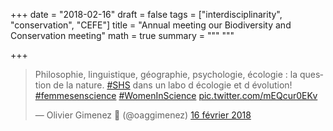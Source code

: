+++
date = "2018-02-16"
draft = false
tags = ["interdisciplinarity", "conservation", "CEFE"]
title = "Annual meeting our Biodiversity and Conservation meeting"
math = true
summary = """
"""

+++
 
<blockquote class="twitter-tweet" data-lang="fr"><p lang="fr" dir="ltr">Philosophie, linguistique, géographie, psychologie, écologie : la question de la nature. <a href="https://twitter.com/hashtag/SHS?src=hash&amp;ref_src=twsrc%5Etfw">#SHS</a> dans un labo d écologie et d évolution! <a href="https://twitter.com/hashtag/femmesenscience?src=hash&amp;ref_src=twsrc%5Etfw">#femmesenscience</a> <a href="https://twitter.com/hashtag/WomenInScience?src=hash&amp;ref_src=twsrc%5Etfw">#WomenInScience</a> <a href="https://t.co/mEQcur0EKv">pic.twitter.com/mEQcur0EKv</a></p>&mdash; Olivier Gimenez 🍉 (@oaggimenez) <a href="https://twitter.com/oaggimenez/status/964477899251253249?ref_src=twsrc%5Etfw">16 février 2018</a></blockquote>
<script async src="https://platform.twitter.com/widgets.js" charset="utf-8"></script>


